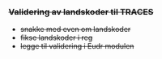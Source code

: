 ### ~~Validering av landskoder til TRACES~~
- ~~snakke med even om landskoder~~
- ~~fikse landskoder i reg~~
- ~~legge til validering i Eudr modulen~~

